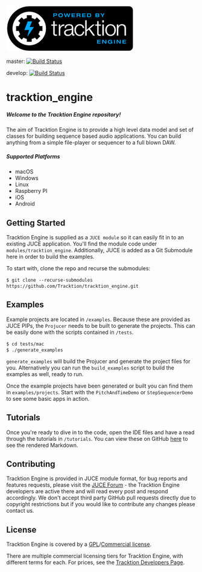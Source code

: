 ![](tutorials/images/tracktion_engine_powered.png)

master: [![Build Status](https://travis-ci.org/Tracktion/tracktion_engine.svg?branch=master)](https://travis-ci.org/Tracktion/tracktion_engine.svg?branch=master)

develop: [![Build Status](https://travis-ci.org/Tracktion/tracktion_engine.svg?branch=develop)](https://travis-ci.org/Tracktion/tracktion_engine.svg?branch=develop)

# tracktion_engine
##### Welcome to the Tracktion Engine repository!
The aim of Tracktion Engine is to provide a high level data model and set of classes for building sequence based audio applications. You can build anything from a simple file-player or sequencer to a full blown DAW.

##### Supported Platforms
- macOS
- Windows
- Linux
- Raspberry PI
- iOS
- Android

## Getting Started
Tracktion Engine is supplied as a `JUCE module` so it can easily fit in to an existing JUCE application. You'll find the module code under `modules/tracktion_engine`. Additionally, JUCE is added as a Git Submodule here in order to build the examples.

To start with, clone the repo and recurse the submodules:
```
$ git clone --recurse-submodules https://github.com/Tracktion/tracktion_engine.git
```

## Examples
Example projects are located in `/examples`. Because these are provided as JUCE PIPs, the `Projucer` needs to be built to generate the projects. This can be easily done with the scripts contained in `/tests`.
```
$ cd tests/mac
$ ./generate_examples
```
`generate_examples` will build the Projucer and generate the project files for you. Alternatively you can run the `build_examples` script to build the examples as well, ready to run.

Once the example projects have been generated or built you can find them in `examples/projects`.
Start with the `PitchAndTimeDemo` or `StepSequencerDemo` to see some basic apps in action.

## Tutorials
Once you're ready to dive in to the code, open the IDE files and have a read through the tutorials in `/tutorials`. You can view these on GitHub [here](/tutorials) to see the rendered Markdown.

## Contributing
Tracktion Engine is provided in JUCE module format, for bug reports and features requests, please visit the [JUCE Forum](https://forum.juce.com/) -
the Tracktion Engine developers are active there and will read every post and respond accordingly.
We don't accept third party GitHub pull requests directly due to copyright restrictions
but if you would like to contribute any changes please contact us.

## License
Tracktion Engine is covered by a [GPL](https://www.gnu.org/licenses/gpl-3.0.en.html)/[Commercial license](https://www.tracktion.com/develop/tracktion-engine).

There are multiple commercial licensing tiers for Tracktion Engine, with different terms for each.
For prices, see the [Tracktion Developers Page](https://www.tracktion.com/develop/tracktion-engine).
